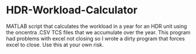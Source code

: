 # HDR-Workload-Calculator
MATLAB script that calculates the workload in a year for an HDR unit using the oncentra .CSV TCS files that we accumulate over the year. This program had problems with excel not closing so I wrote a dirty program that forces excel to close. Use this at your own risk.
